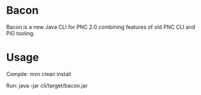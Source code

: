 # Bacon
Bacon is a new Java CLI for PNC 2.0 combining features of old PNC CLI and PiG tooling.


# Usage
Compile:
  mvn clean install

Run:
  java -jar cli/target/bacon.jar 


